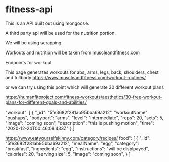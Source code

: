 # fitness-api

This is an API built out using mongoose.

A third party api will be used for the nutrition portion.

We will be using scrapping.

Workouts and nutrition will be taken from muscleandfitness.com

Endpoints for workout

This page generates workouts for abs, arms, legs, back, shoulders, chest and fullbody
https://www.muscleandfitness.com/workout-routines/

or we can try using this point which will generate 30 different workout plans

https://humanfitproject.com/fitness-workouts/aesthetics/30-free-workout-plans-for-different-goals-and-abilities/

"workout": [
                {
                    "_id": "5fe3682f281ab95bba69a212",
                    "workoutName": "pushups",
                    "bodypart": "arms",
                    "level": "intermediate",
                    "reps": 20,
                    "sets": 5,
                    "image": "coming soon",
                    "description": "this is pushing motion",
                    "time": "2020-12-24T00:46:08.433Z"
                }
            ]



https://www.eatyourselfskinny.com/category/recipes/
food": [
                {
                    "_id": "5fe3682f281ab95bba69a212",
                    "mealName": "egg",
                    "category": "breakfast",
                    "ingredients": "egg",
                    "instructions": "will be displpayed",
                    "calories": 20,
                    "serving size": 5,
                    "image": "coming soon",
                }
            ]






